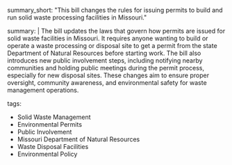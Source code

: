 summary_short: "This bill changes the rules for issuing permits to build and run solid waste processing facilities in Missouri."

summary: |
  The bill updates the laws that govern how permits are issued for solid waste facilities in Missouri. It requires anyone wanting to build or operate a waste processing or disposal site to get a permit from the state Department of Natural Resources before starting work. The bill also introduces new public involvement steps, including notifying nearby communities and holding public meetings during the permit process, especially for new disposal sites. These changes aim to ensure proper oversight, community awareness, and environmental safety for waste management operations.

tags:
  - Solid Waste Management
  - Environmental Permits
  - Public Involvement
  - Missouri Department of Natural Resources
  - Waste Disposal Facilities
  - Environmental Policy
